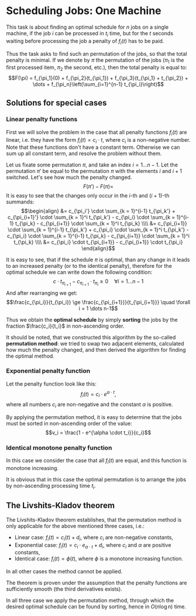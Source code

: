 # Scheduling Jobs: One Machine

This task is about finding an optimal schedule for $n$ jobs on a single machine, if the job $i$ can be processed in $t_i$ time, but for the $t$ seconds waiting before processing the job a penalty of $f_i(t)$ has to be paid.

Thus the task asks to find such an permutation of the jobs, so that the total penalty is minimal.
If we denote by $\pi$ the permutation of the jobs ($\pi_1$ is the first processed item, $\pi_2$ the second, etc.), then the total penalty is equal to:
$$F(\pi) = f_{\pi_1}(0) + f_{\pi_2}(t_{\pi_1}) + f_{\pi_3}(t_{\pi_1} + t_{\pi_2}) + \dots + f_{\pi_n}\left(\sum_{i=1}^{n-1} t_{\pi_i}\right)$$

## Solutions for special cases

### Linear penalty functions

First we will solve the problem in the case that all penalty functions $f_i(t)$ are linear, i.e. they have the form $f_i(t) = c_i \cdot t$, where $c_i$ is a non-negative number.
Note that these functions don't have a constant term.
Otherwise we can sum up all constant term, and resolve the problem without them.

Let us fixate some permutation $\pi$, and take an index $i = 1 \dots n-1$.
Let the permutation $\pi'$ be equal to the permutation $\pi$ with the elements $i$ and $i+1$ switched.
Let's see how much the penalty changed.
$$F(\pi') - F(\pi) =$$
It is easy to see that the changes only occur in the $i$-th and $(i+1)$-th summands:
$$\begin{align}
&= c_{\pi_i'} \cdot \sum_{k = 1}^{i-1} t_{\pi_k'} + c_{\pi_{i+1}'} \cdot \sum_{k = 1}^i t_{\pi_k'} - c_{\pi_i} \cdot \sum_{k = 1}^{i-1} t_{\pi_k} - c_{\pi_{i+1}} \cdot \sum_{k = 1}^i t_{\pi_k} \\\\
&= c_{\pi_{i+1}} \cdot \sum_{k = 1}^{i-1} t_{\pi_k'} + c_{\pi_i} \cdot \sum_{k = 1}^i t_{\pi_k'} - c_{\pi_i} \cdot \sum_{k = 1}^{i-1} t_{\pi_k} - c_{\pi_{i+1}} \cdot \sum_{k = 1}^i t_{\pi_k} \\\\
&= c_{\pi_i} \cdot t_{\pi_{i+1}} - c_{\pi_{i+1}} \cdot t_{\pi_i}
\end{align}$$

It is easy to see, that if the schedule $\pi$ is optimal, than any change in it leads to an increased penalty (or to the identical penalty), therefore for the optimal schedule we can write down the following condition:
$$c \cdot t_{\pi_{i+1}} - c_{\pi_{i+1}} \cdot t_{\pi_i} \ge 0 \quad \forall i = 1 \dots n-1$$
And after rearranging we get:
$$\frac{c_{\pi_i}}{t_{\pi_i}} \ge \frac{c_{\pi_{i+1}}}{t_{\pi_{i+1}}} \quad \forall i = 1 \dots n-1$$

Thus we obtain the **optimal schedule** by simply **sorting** the jobs by the fraction $\frac{c_i}{t_i}$ in non-ascending order.

It should be noted, that we constructed this algorithm by the so-called **permutation method**:
we tried to swap two adjacent elements, calculated how much the penalty changed, and then derived the algorithm for finding the optimal method.

### Exponential penalty function

Let the penalty function look like this:
$$f_i(t) = c_i \cdot e^{\alpha \cdot t},$$
where all numbers $c_i$ are non-negative and the constant $\alpha$ is positive.

By applying the permutation method, it is easy to determine that the jobs must be sorted in non-ascending order of the value:
$$v_i = \frac{1 - e^{\alpha \cdot t_i}}{c_i}$$

### Identical monotone penalty function

In this case we consider the case that all $f_i(t)$ are equal, and this function is monotone increasing.

It is obvious that in this case the optimal permutation is to arrange the jobs by non-ascending processing time $t_i$.

## The Livshits-Kladov theorem

The Livshits-Kladov theorem establishes, that the permutation method is only applicable for the above mentioned three cases, i.e.:

- Linear case: $f_i(t) = c_i(t) + d_i$, where $c_i$ are non-negative constants,
- Exponential case: $f_i(t) = c_i \cdot e_{\alpha \cdot t} + d_i$, where $c_i$ and $\alpha$ are positive constants,
- Identical case: $f_i(t) = \phi(t)$, where $\phi$ is a monotone increasing function.

In all other cases the method cannot be applied.

The theorem is proven under the assumption that the penalty functions are sufficiently smooth (the third derivatives exists).

In all three case we apply the permutation method, through which the desired optimal schedule can be found by sorting, hence in $O(n \log n)$ time.
